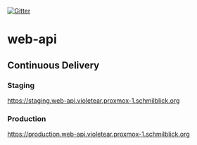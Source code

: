 [![Gitter](https://badges.gitter.im/schmilblick-org/violetear.svg)](https://gitter.im/schmilblick-org/violetear?utm_source=badge&utm_medium=badge&utm_campaign=pr-badge)

# web-api

## Continuous Delivery

### Staging

https://staging.web-api.violetear.proxmox-1.schmilblick.org

### Production

https://production.web-api.violetear.proxmox-1.schmilblick.org